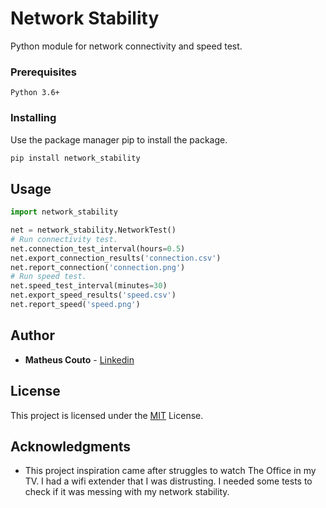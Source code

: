# Network Stability
Python module for network connectivity and speed test.

### Prerequisites

```
Python 3.6+
```

### Installing

Use the package manager pip to install the package.
```bash
pip install network_stability
```

## Usage

```python
import network_stability

net = network_stability.NetworkTest()
# Run connectivity test.
net.connection_test_interval(hours=0.5)
net.export_connection_results('connection.csv')
net.report_connection('connection.png')
# Run speed test.
net.speed_test_interval(minutes=30)
net.export_speed_results('speed.csv')
net.report_speed('speed.png')
```

## Author

* **Matheus Couto** - [Linkedin](https://www.linkedin.com/in/matheusccouto/)

## License

This project is licensed under the [MIT](https://choosealicense.com/licenses/mit/) License.

## Acknowledgments

* This project inspiration came after struggles to watch The Office in my TV. I had  a  wifi  extender that I was 
distrusting. I needed some tests to check if it was messing with my network stability.
